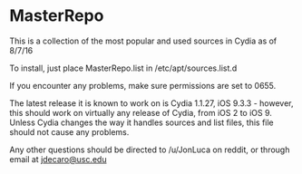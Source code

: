 # MasterRepo

This is a collection of the most popular and used sources in Cydia as of 8/7/16


To install, just place MasterRepo.list in /etc/apt/sources.list.d

If you encounter any problems, make sure permissions are set to 0655.

The latest release it is known to work on is Cydia 1.1.27, iOS 9.3.3 - however, this should work on virtually any release of Cydia, from iOS 2 to iOS 9. Unless Cydia changes the way it handles sources and list files, this file should not cause any problems.

Any other questions should be directed to /u/JonLuca on reddit, or through email at jdecaro@usc.edu
